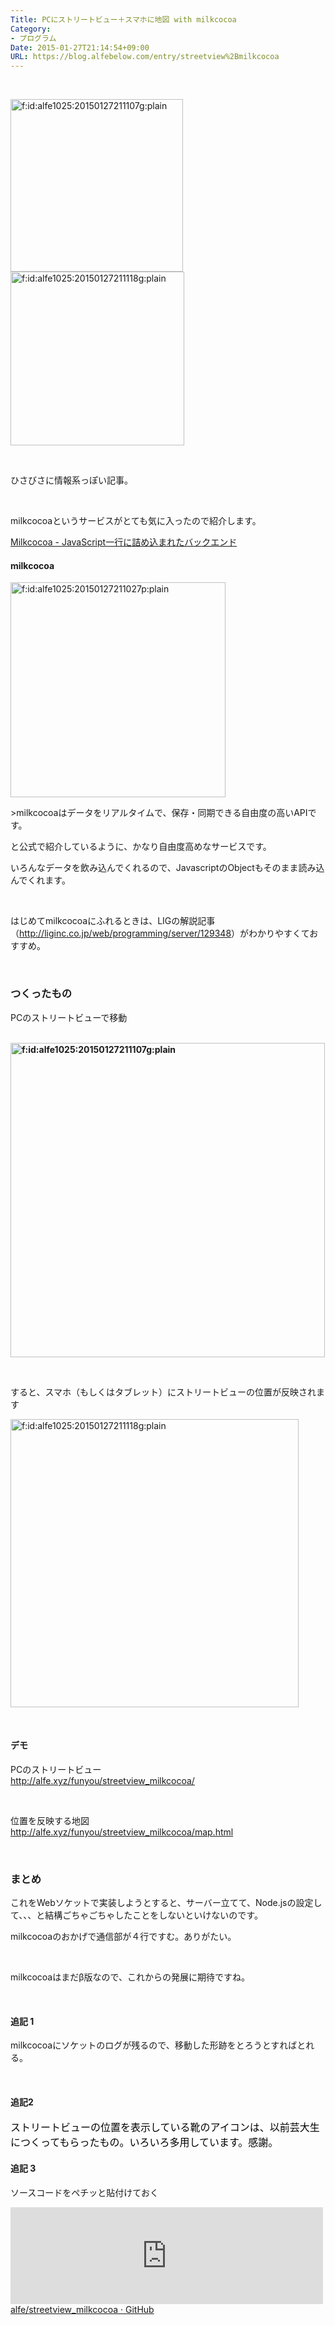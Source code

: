 ```yaml
---
Title: PCにストリートビュー＋スマホに地図 with milkcocoa
Category:
- プログラム
Date: 2015-01-27T21:14:54+09:00
URL: https://blog.alfebelow.com/entry/streetview%2Bmilkcocoa
---
```


<p> </p>
<p><img class="hatena-fotolife" title="f:id:alfe1025:20150127211107g:plain" src="http://cdn-ak.f.st-hatena.com/images/fotolife/a/alfe1025/20150127/20150127211107.gif" alt="f:id:alfe1025:20150127211107g:plain" width="276" /><img class="hatena-fotolife" title="f:id:alfe1025:20150127211118g:plain" src="http://cdn-ak.f.st-hatena.com/images/fotolife/a/alfe1025/20150127/20150127211118.gif" alt="f:id:alfe1025:20150127211118g:plain" width="278" /></p>
<p> </p>
<p>ひさびさに情報系っぽい記事。</p>
<p> </p>
<p>milkcocoaというサービスがとても気に入ったので紹介します。</p>
<p><a href="https://mlkcca.com/">Milkcocoa - JavaScript一行に詰め込まれたバックエンド</a></p>
<p><!-- more --></p>
<h4>milkcocoa </h4>
<p><img class="hatena-fotolife" title="f:id:alfe1025:20150127211027p:plain" src="http://cdn-ak.f.st-hatena.com/images/fotolife/a/alfe1025/20150127/20150127211027.png" alt="f:id:alfe1025:20150127211027p:plain" width="344" /></p>
<p>&gt;milkcocoaはデータをリアルタイムで、保存・同期できる自由度の高いAPIです。</p>
<p>と公式で紹介しているように、かなり自由度高めなサービスです。</p>
<p>いろんなデータを飲み込んでくれるので、JavascriptのObjectもそのまま読み込んでくれます。</p>
<p><strong><strong> </strong></strong></p>
<p>はじめてmilkcocoaにふれるときは、LIGの解説記事（<a href="http://liginc.co.jp/web/programming/server/129348">http://liginc.co.jp/web/programming/server/129348</a>）がわかりやすくておすすめ。</p>
<p><strong><strong> </strong></strong></p>

### つくったもの

<p>PCのストリートビューで移動</p>
<p><strong><strong> <img class="hatena-fotolife" title="f:id:alfe1025:20150127211107g:plain" src="http://cdn-ak.f.st-hatena.com/images/fotolife/a/alfe1025/20150127/20150127211107.gif" alt="f:id:alfe1025:20150127211107g:plain" width="503" /></strong></strong></p>
<p> </p>
<p>すると、スマホ（もしくはタブレット）にストリートビューの位置が反映されます</p>
<p><img class="hatena-fotolife" title="f:id:alfe1025:20150127211118g:plain" src="http://cdn-ak.f.st-hatena.com/images/fotolife/a/alfe1025/20150127/20150127211118.gif" alt="f:id:alfe1025:20150127211118g:plain" width="461" /></p>
<p><strong><strong> </strong></strong></p>
<h4>デモ</h4>
<p>PCのストリートビュー<br /><a href="http://alfe.xyz/funyou/streetview_milkcocoa/">http://alfe.xyz/funyou/streetview_milkcocoa/</a></p>
<p> </p>
<p>位置を反映する地図<br /><a href="http://alfe.xyz/funyou/streetview_milkcocoa/map.html">http://alfe.xyz/funyou/streetview_milkcocoa/map.html</a></p>
<p><strong><strong> </strong></strong></p>

### まとめ

<p>これをWebソケットで実装しようとすると、サーバー立てて、Node.jsの設定して、、、と結構ごちゃごちゃしたことをしないといけないのです。</p>
<p>milkcocoaのおかげで通信部が４行ですむ。ありがたい。</p>
<p><strong><strong> </strong></strong></p>
<p>milkcocoaはまだβ版なので、これからの発展に期待ですね。</p>
<p><strong><strong> </strong></strong></p>
<h4>追記 1</h4>
<p>milkcocoaにソケットのログが残るので、移動した形跡をとろうとすればとれる。</p>
<p> </p>
<h4>追記2</h4>
<p><span style="color: #000000; font-family: 'Helvetica Neue', Helvetica, Arial, 'ヒラギノ角ゴ Pro W3', 'Hiragino Kaku Gothic Pro', メイリオ, Meiryo, 'ＭＳ Ｐゴシック', 'MS PGothic', sans-serif; font-size: 16px; font-style: normal; font-variant: normal; font-weight: normal; letter-spacing: normal; line-height: 24px; orphans: auto; text-align: start; text-indent: 0px; text-transform: none; white-space: normal; widows: auto; word-spacing: 0px; -webkit-text-stroke-width: 0px; display: inline !important; float: none; background-color: #ffffff;">ストリートビューの位置を表示している靴のアイコンは、以前芸大生につくってもらったもの。いろいろ多用しています。感謝。</span></p>
<h4>追記 3</h4>
<p>ソースコードをペチッと貼付けておく</p>
<p><iframe class="embed-card embed-webcard" style="width: 100%; height: 155px; max-width: 500px; margin: auto;" title="alfe/streetview_milkcocoa" src="https://hatenablog-parts.com/embed?url=https%3A%2F%2Fgithub.com%2Falfe%2Fstreetview_milkcocoa%2Ftree%2Fmaster" frameborder="0" scrolling="no">&amp;amp;amp;lt;a href="https://github.com/alfe/streetview_milkcocoa/tree/master" data-mce-href="https://github.com/alfe/streetview_milkcocoa/tree/master"&amp;amp;amp;gt;alfe/streetview_milkcocoa&amp;amp;amp;lt;/a&amp;amp;amp;gt;</iframe><br /> <a href="https://github.com/alfe/streetview_milkcocoa/tree/master">alfe/streetview_milkcocoa · GitHub</a></p>
<h4> </h4>
<p><strong><br /><br /></strong></p>
